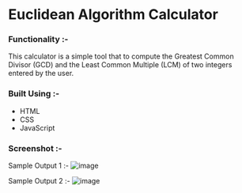 # Euclidean Algorithm Calculator

### Functionality :-
This calculator is a simple tool that to compute the Greatest Common Divisor (GCD) and the Least Common Multiple (LCM) of two integers entered by the user.


### Built Using :-

- HTML
- CSS
- JavaScript


### Screenshot :-
Sample Output 1 :-
![image](https://github.com/Rakesh9100/CalcDiverse/assets/163159351/ce50851a-29df-48b8-8021-dd818fb4b39c)

Sample Output 2 :-
![image](https://github.com/Rakesh9100/CalcDiverse/assets/163159351/baeef276-de95-4e75-b867-dec63d6b0ea5)